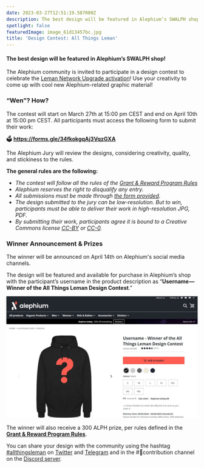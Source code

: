 ```yaml
---
date: 2023-03-27T12:51:19.587000Z
description: The best design will be featured in Alephium’s SWALPH shop!
spotlight: false
featuredImage: image_61d13457bc.jpg
title: 'Design Contest: All Things Leman'
---
```


#### The best design will be featured in Alephium’s SWALPH shop!

The Alephium community is invited to participate in a design contest to celebrate the <a href="/news/post/leman-network-upgrade-activation-on-march-30th-606884904c0c" >Leman Network Upgrade activation</a>! Use your creativity to come up with cool new Alephium-related graphic material!

### “Wen”? How?

The contest will start on March 27th at 15:00 pm CEST and end on April 10th at 15:00 pm CEST. All participants must access the following form to submit their work:

🗳️ <a href="https://forms.gle/34fkokgqAj3VqzGXA" ><strong>https://forms.gle/34fkokgqAj3VqzGXA</strong></a>

The Alephium Jury will review the designs, considering creativity, quality, and stickiness to the rules.

**The general rules are the following:**

- _The contest will follow all the rules of the_ <a href="https://github.com/alephium/community/blob/master/RewardProgramRules.md" ><em>Grant &amp; Reward Program Rules</em></a>
- _Alephium reserves the right to disqualify any entry._
- _All submissions must be made through_ <a href="https://forms.gle/34fkokgqAj3VqzGXA" ><em>the form provided</em></a>_._
- _The design submitted to the jury can be low-resolution. But to win, participants must be able to deliver their work in high-resolution JPG, PDF._
- _By submitting their work, participants agree it is bound to a Creative Commons license_ <a href="https://creativecommons.org/licenses/by/4.0/" ><em>CC-BY</em></a> _or_ <a href="https://creativecommons.org/publicdomain/zero/1.0/" ><em>CC-0</em></a>_._

### Winner Announcement & Prizes

The winner will be announced on April 14th on Alephium's social media channels.

The design will be featured and available for purchase in Alephium’s shop with the participant’s username in the product description as “**Username — Winner of the All Things Leman Design Contest**.”

![](image_dd82494354.jpg)

The winner will also receive a 300 ALPH prize, per rules defined in the <a href="https://github.com/alephium/community/blob/master/RewardProgramRules.md" ><strong>Grant &amp; Reward Program Rules</strong></a>.

You can share your design with the community using the hashtag <a href="https://twitter.com/search?q=%23allthingsleman&amp;src=typed_query&amp;f=top" >#allthingsleman</a> on <a href="https://twitter.com/alephium" >Twitter</a> and <a href="https://t.me/alephiumgroup" >Telegram</a> and in the \#🤝contribution channel on the [Discord server](/discord).
